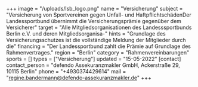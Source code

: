 +++
image = "/uploads/lsb_logo.png"
name = "Versicherung"
subject = "Versicherung von Sportvereinen gegen Unfall- und HaftpflichtschädenDer Landessportbund übernimmt die Versicherungsprämie gegenüber dem Versicherer"
target = "Alle Mitgliedsorganisationen des Landesssportbunds Berlin e.V. und deren Mitgliedsorganisa-"
hints = "Grundlage des Versicherungsschutzes ist die vollständige Meldung der Mitglieder durch die"
financing = "Der Landessportbund zahlt die Prämie auf Grundlage des Rahmenvertrages."
region = "Berlin"
category = "Rahmenvereinbarungen"
sports = []
types = ["Versicherung"]
updated = "15-05-2022"
[contact]
contact_person = "defendo Assekuranzmakler GmbH, Ackerstraße 29, 10115 Berlin"
phone = "+4930374429614"
mail = "regine.bandermann@defendo-assekuranzmakler.de"
+++